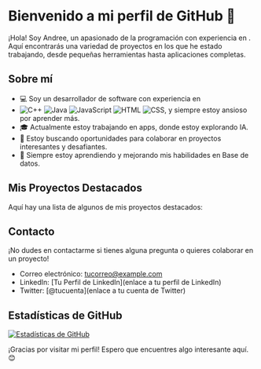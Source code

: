 # Bienvenido a mi perfil de GitHub 👋

¡Hola! Soy Andree, un apasionado de la programación con experiencia en . Aquí encontrarás una variedad de proyectos en los que he estado trabajando, desde pequeñas herramientas hasta aplicaciones completas.

## Sobre mí

- 💻 Soy un desarrollador de software con experiencia en
-  ![C++](/icons/cpp.png)
![Java](/icons/java.png)
![JavaScript](/icons/javascript.png)
![HTML](/icons/html.png)
![CSS](/icons/css.png), y siempre estoy ansioso por aprender más.
- 🎓 Actualmente estoy trabajando en apps, donde estoy explorando IA.
- 🔭 Estoy buscando oportunidades para colaborar en proyectos interesantes y desafiantes.
- 🌱 Siempre estoy aprendiendo y mejorando mis habilidades en Base de datos.

## Mis Proyectos Destacados

Aquí hay una lista de algunos de mis proyectos destacados:


## Contacto

¡No dudes en contactarme si tienes alguna pregunta o quieres colaborar en un proyecto!

- Correo electrónico: [tucorreo@example.com](mailto:tucorreo@example.com)
- LinkedIn: [Tu Perfil de LinkedIn](enlace a tu perfil de LinkedIn)
- Twitter: [@tucuenta](enlace a tu cuenta de Twitter)

## Estadísticas de GitHub

[![Estadísticas de GitHub](https://github-readme-stats.vercel.app/api?username=tunombredeusuario&show_icons=true&theme=radical)](https://github.com/tunombredeusuario)

¡Gracias por visitar mi perfil! Espero que encuentres algo interesante aquí. 😊


<!--
**AnCRdev/AnCRdev** is a ✨ _special_ ✨ repository because its `README.md` (this file) appears on your GitHub profile.

Here are some ideas to get you started:

- 🔭 I’m currently working on ...
- 🌱 I’m currently learning ...
- 👯 I’m looking to collaborate on ...
- 🤔 I’m looking for help with ...
- 💬 Ask me about ...
- 📫 How to reach me: ...
- 😄 Pronouns: ...
- ⚡ Fun fact: ...
-->
